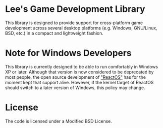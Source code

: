 Lee's Game Development Library
==============================

This library is designed to provide support for cross-platform game development across several desktop platforms (e.g. Windows, GNU/Linux, BSD, etc.) in a compact and lightweight fashion.

Note for Windows Developers
===========================
This library is currently designed to be able to run comfortably in Windows XP or later. Although that version is now considered to be deprecated by most people, the open source development of ["ReactOS"](http://reactos.org/) has for the moment kept that support alive. However, if the kernel target of ReactOS should switch to a later version of Windows, this policy may change.

License
=======
The code is licensed under a Modified BSD License.
